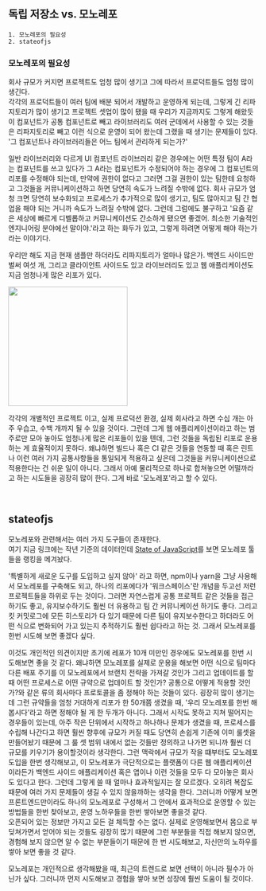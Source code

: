 ## 독립 저장소 vs. 모노레포

```
1. 모노레포의 필요성
2. stateofjs
```

### 모노레포의 필요성

회사 규모가 커지면 프로젝트도 엄청 많이 생기고 그에 따라서 프로덕트들도 엄청 많이 생긴다.<br />
각각의 프로덕트들이 여러 팀에 배분 되어서 개발하고 운영하게 되는데, 그렇게 긴 리파지토리가 많이 생기고 프로젝트 셋업이 많이 됐을 때 우리가 지금까지도 그렇게 해왔듯이 컴포넌트가 공통 컴포넌트로 빼고 라이브러리도 여러 군데에서 사용할 수 있는 것들은 리파지토리로 빼고 이런 식으로 운영이 되어 왔는데 그랬을 때 생기는 문제들이 있다. '그 컴포넌트나 라이브러리들은 어느 팀에서 관리하게 되는가?'<br />

일반 라이브러리와 다르게 UI 컴포넌트 라이브러리 같은 경우에는 어떤 특정 팀이 A라는 컴포넌트를 쓰고 있다가 그 A라는 컴포넌트가 수정되어야 하는 경우에 그 컴포넌트의 리포를 수정해야 되는데, 만약에 권한이 없다고 그러면 그걸 권한이 있는 팀한테 요청하고 그것들을 커뮤니케이션하고 하면 당연히 속도가 느려질 수밖에 없다. 회사 규모가 엄청 크면 당연히 보수화되고 프로세스가 추가적으로 많이 생기고, 팀도 많아지고 팀 간 협업을 해야 되는 거니까 속도가 느려질 수밖에 없다. 그런데 그럼에도 불구하고 '요즘 같은 세상에 빠르게 디벨롭하고 커뮤니케이션도 간소하게 됐으면 좋겠어. 최소한 기술적인 엔지니어링 분야에선 말이야.'라고 하는 화두가 있고, 그렇게 하려면 어떻게 해야 하는가라는 이야기다.<br />

우리만 해도 지금 현재 샘플만 하더라도 리파지토리가 얼마나 많은가. 백엔드 사이드만 벌써 여섯 개, 그리고 클라이언트 사이드도 있고 라이브러리도 있고 웹 애플리케이션도 지금 엄청나게 많은 리포가 있다.<br />

<img width="240" src="https://user-images.githubusercontent.com/19165916/196337117-3646d246-44fe-49b5-8d29-f8819e3f496c.png">

각각의 개별적인 프로젝트 이고, 실제 프로덕션 환경, 실제 회사라고 하면 수십 개는 아주 우습고, 수백 개까지 될 수 있을 것이다. 그런데 그게 웹 애플리케이션이라고 하는 범주로만 모아 놓아도 엄청나게 많은 리포들이 있을 텐데, 그런 것들을 독립된 리포로 운용하는 게 효율적이지 못하다. 왜냐하면 빌드나 혹은 CI 같은 것들을 연동할 때 혹은 린트나 이런 여러 가지 공통사항들을 통일되게 적용하고 싶은데 그것들을 커뮤니케이션으로 적용한다는 건 쉬운 일이 아니다. 그래서 아예 물리적으로 하나로 합쳐놓으면 어떨까라고 하는 시도들을 굉장히 많이 한다. 그게 바로 '모노레포'라고 할 수 있다.

<br />

## stateofjs

모노레포와 관련해서는 여러 가지 도구들이 존재한다.<br />
여기 지금 링크에는 작년 기준의 데이터인데 [State of JavaScript](https://2021.stateofjs.com/en-US/libraries/monorepo-tools/)를 보면 모노레포 툴들을 랭킹을 메겨놨다.<br />

'특별하게 새로운 도구를 도입하고 싶지 않아' 라고 하면, npm이나 yarn을 그냥 사용해서 모노레포를 구축해도 되고, 하나의 리포에다가 '워크스페이스'란 개념을 두고선 저런 프로젝트들을 하위로 두는 것이다. 그러면 자연스럽게 공통 프로젝트 같은 것들을 접근하기도 좋고, 유지보수하기도 훨씬 더 유용하고 팀 간 커뮤니케이션 하기도 좋다. 그리고 킷 커밋로그에 모든 히스토리가 다 있기 때문에 다른 팀이 유지보수한다고 하더라도 어떤 식으로 변화되어 가고 있는지 추적하기도 훨씬 쉽다라고 하는 것. 그래서 모노레포를 한번 시도해 보면 좋겠다 싶다.<br />

이것도 개인적인 의견이지만 초기에 레포가 10개 미만인 경우에도 모노레포를 한번 시도해보면 좋을 것 같다. 왜냐하면 모노레포를 실제로 운용을 해보면 어떤 식으로 팀마다 다른 배포 주기를 이 모노레포에서 브랜치 전략을 가져갈 것인가 그리고 업데이트를 할 때 어떤 프로세스로 어떤 규약으로 업데이트 할 것인가? 공통으로 어떻게 적용할 것인가?와 같은 류의 회사마다 프로토콜을 좀 정해야 하는 것들이 있다. 굉장히 많이 생기는데 그런 규약들을 엄청 거대하게 리포가 한 50개쯤 생겼을 때, '우리 모노레포를 한번 해봅시다'라고 하면 정해야 될 게 한 두개가 아니다. 그래서 시작도 못하고 지쳐 떨어지는 경우들이 있는데, 아주 작은 단위에서 시작하고 하나하나 문제가 생겼을 때, 프로세스를 수립해 나간다고 하면 훨씬 향후에 규모가 커질 때도 당연히 손쉽게 기존에 이미 룰셋을 만들어놨기 때문에 그 룰 셋 범위 내에서 없는 것들만 정의하고 나가면 되니까 훨씬 더 규모를 키우기가 용이할것이라 생각한다. 그런 맥락에서 규모가 작을 떄부터도 모노레포 도입을 한번 생각해보고, 이 모노레포가 극단적으로는 플랫폼이 다른 웹 애플리케이션 이라든가 백엔드 사이드 애플리케이션 혹은 앱이나 이런 것들을 모두 다 모아놓은 회사도 있다고 한다. 그런데 그렇게 쓸 때 얼마나 효과적일지는 잘 모르겠다. 오히려 복잡도 때문에 여러 가지 문제들이 생길 수 있지 않을까하는 생각을 한다. 그러니까 어떻게 보면 프론트엔드만이라도 하나의 모노레포로 구성해서 그 안에서 효과적으로 운영할 수 있는 방법들을 한번 찾아보고, 운영 노하우들을 한번 쌓아보면 좋을것 같다.<br />
오픈되어 있는 정보만 가지고 모든 걸 체득할 수는 없다. 실제로 운영해보면서 몸으로 부딪쳐가면서 얻어야 되는 것들도 굉장히 많기 때문에 그런 부분들을 직접 해보지 않으면, 경험해 보지 않으면 알 수 없는 부분들이기 때문에 한 번 시도해보고, 자신만의 노하우를 쌓아 보면 좋을 것 같다.<br />

모노레포는 개인적으로 생각해봤을 때, 최근의 트렌드로 보면 선택이 아니라 필수가 아닌가 싶다. 그러니까 먼저 시도해보고 경험을 쌓아 보면 성장에 훨씬 도움이 될 것이다.
